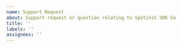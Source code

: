 ```yaml
---
name: Support Request
about: Support request or question relating to Spotinst SDK Go
title: ''
labels: ''
assignees: ''
---
```


<!-- STOP, PLEASE READ BEFORE CREATING AN ISSUE!

If you're looking for help, check [Stack Overflow](https://stackoverflow.com/questions/tagged/spotinst-sdk-go/). You can also post your question on the [Spotinst Community Slack](http://slack.spot.io/).
-->
